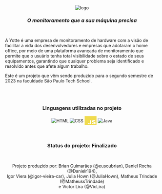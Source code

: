 <div align="center">
<img align="center" alt="logo" height="auto" width="450" src="https://i.imgur.com/CbAivD5.png">
</div>

<h3 align="center"><i>O monitoramento que a sua máquina precisa</i></h3>
<br>
<p>A Yotte é uma empresa de monitoramento de hardware com a visão de facilitar a vida dos desenvolvedores e empresas que adotaram o home office, por meio de uma plataforma avançada de monitoramento que permite que o usuário tenha total visibilidade sobre o estado de seus equipamentos, garantindo que qualquer problema seja identificado e resolvido antes que afete algum trabalho.</p>
<p>Este é um projeto que vêm sendo produzido para o segundo semestre de 2023 na faculdade São Paulo Tech School.</p>

<br>
<br>
<div align="center">
  <h3> Linguagens utilizadas no projeto </h3>
  <img align="center" alt="HTML" alt="HTML" height="30" width="40" src="https://cdn.jsdelivr.net/gh/devicons/devicon/icons/html5/html5-original.svg">
  <img align="center" alt="CSS" alt="CSS" height="30" width="40" src="https://cdn.jsdelivr.net/gh/devicons/devicon/icons/c/c-original.svg">
  <img align="center" alt="JavaScript" height="30" width="40" src="https://raw.githubusercontent.com/devicons/devicon/master/icons/javascript/javascript-plain.svg">
  <img align="center" alt="Java" height="30" width="40" src="https://cdn.jsdelivr.net/gh/devicons/devicon/icons/java/java-original.svg">
</div>

<br>
<br>

 <h3 align="center"> Status do projeto: <b> Finalizado </b> </h3>
 <br>
<div align="center">
<p>Projeto produzido por: Brian Guimarães (@eusoubrian), Daniel Rocha (@Danielr194),<br> Igor Viera (@igor-vieira-car), Julia Hown (@JuliaHown), Matheus Trindade (@MatheussTrindade)<br> e Victor Lira (@VicLira)</p>
</div>

